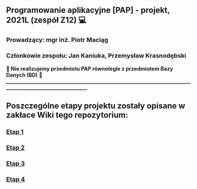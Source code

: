 ## **Programowanie aplikacyjne [PAP] - projekt, 2021L (zespół Z12) :computer:** 
### Prowadzący: mgr inż. Piotr Maciąg  
### Członkowie zespołu: Jan Kaniuka, Przemysław Krasnodębski   

**:red_circle: Nie realizujemy przedmiotu PAP równolegle z przedmiotem Bazy Danych (BD)** :file_folder:  
**____________________________________________________________________________________________________________**  
  
## Poszczególne etapy projektu zostały opisane w zakłace Wiki tego repozytorium:
### [Etap 1](https://gitlab-stud.elka.pw.edu.pl/pkrasnod/pap21l-z12/-/wikis/%231-etap-projektu)
### [Etap 2](https://gitlab-stud.elka.pw.edu.pl/pkrasnod/pap21l-z12/-/wikis/%232-etap-projektu)  
### [Etap 3](https://gitlab-stud.elka.pw.edu.pl/pkrasnod/pap21l-z12/-/wikis/%233-etap-projektu)
### [Etap 4](https://gitlab-stud.elka.pw.edu.pl/pkrasnod/pap21l-z12/-/wikis/%234-etap-projektu)



